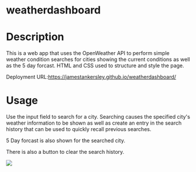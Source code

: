 # weatherdashboard
# Description
This is a web app that uses the OpenWeather API to perform simple weather condition searches for cities showing the current conditions as well as the 5 day forcast. HTML and CSS used to structure and style the page. 

Deployment URL:https://jamestankersley.github.io/weatherdashboard/


# Usage
Use the input field to search for a city. Searching causes the specified city's  weather information to be shown as well as create an entry in the search history that can be used to quickly recall previous searches.


5 Day forcast is also shown for the searched city.

There is also a button to clear the search history.

<img src="images/weather1.png">
